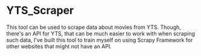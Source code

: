 # YTS_Scraper
This tool can be used to scrape data about movies from YTS. 
Though, there's an API for YTS, that can be much easier to work with when scraping such data, 
I've built this tool to train myself on using Scrapy Framework for other websites that might not have an API.
